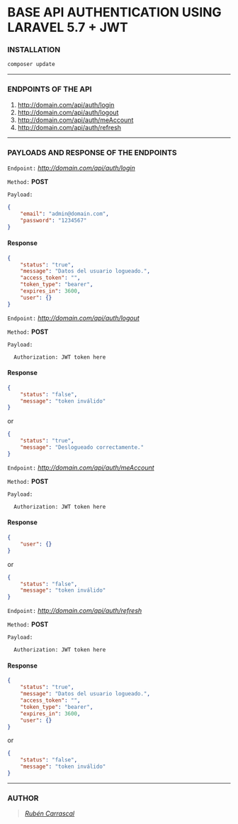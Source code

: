# **BASE API AUTHENTICATION USING LARAVEL 5.7 + JWT**

### **INSTALLATION**

```sh
composer update
```

---

### **ENDPOINTS OF THE API**

1. http://domain.com/api/auth/login
2. http://domain.com/api/auth/logout
3. http://domain.com/api/auth/meAccount
4. http://domain.com/api/auth/refresh

---

### **PAYLOADS AND RESPONSE OF THE ENDPOINTS**

`Endpoint:` _http://domain.com/api/auth/login_

`Method:` **POST**

`Payload:`

```json
{
    "email": "admin@domain.com",
    "password": "1234567"
}
```

#### Response

```json
{
    "status": "true",
    "message": "Datos del usuario logueado.",
    "access_token": "",
    "token_type": "bearer",
    "expires_in": 3600,
    "user": {}
}
```

`Endpoint:` _http://domain.com/api/auth/logout_

`Method:` **POST**

`Payload:`

```
  Authorization: JWT token here
```

#### Response

```json
{
    "status": "false",
    "message": "token inválido"
}
```

or

```json
{
    "status": "true",
    "message": "Deslogueado correctamente."
}
```

`Endpoint:` _http://domain.com/api/auth/meAccount_

`Method:` **POST**

`Payload:`

```
  Authorization: JWT token here
```

#### Response

```json
{
    "user": {}
}
```

or

```json
{
    "status": "false",
    "message": "token inválido"
}
```

`Endpoint:` _http://domain.com/api/auth/refresh_

`Method:` **POST**

`Payload:`

```
  Authorization: JWT token here
```

#### Response

```json
{
    "status": "true",
    "message": "Datos del usuario logueado.",
    "access_token": "",
    "token_type": "bearer",
    "expires_in": 3600,
    "user": {}
}
```

or

```json
{
    "status": "false",
    "message": "token inválido"
}
```

---

### **AUTHOR**

> [_Rubén Carrascal_](https://gitlab.com/krrskl97/)
